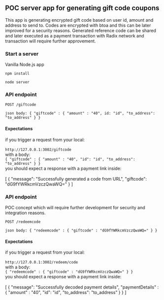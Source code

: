 ## POC server app for generating gift code coupons
This app is generating encrypted gift code based on user id, amount and address to send to.
Codes are encrypted with btoa and this can be later improved for a security reasons.
Generated reference code can be shared and later executed as a payment transaction with Radix network and transaction will require further approvement.

### Start a server

Vanilla Node.js app

```npm install```

```node server```


### API endpoint
```POST /giftcode```

```json body: { "giftcode" : { "amount" : "40", id: "id", "to_address": "to_address" } }```

#### Expectations

if you trigger a request from your local:\
\
```http://127.0.0.1:3002/giftcode```\
with a body:\
```{ "giftcode" : { "amount" : "40", "id": "id", "to_address": "to_address" } }```\
you should expect a response with a payment link inside:\
\
[
    {
        "message": "Successfully generated a code from URL",
        "giftcode": "dG9fYWRkcmVzczQwaWQ="
    }
]

### API endpoint
 POC concept which will require further development for security and integration reasons.

```POST /redeemcode```

```json body: { "redeemcode" : { "giftcode" : "dG9fYWRkcmVzczQwaWQ=" } }```

#### Expectations

if you trigger a request from your local:\
\
```http://127.0.0.1:3002/redeem/code```\
with a body:\
```{ "redeemcode" : { "giftcode" : "dG9fYWRkcmVzczQwaWQ=" } }```\
you should expect a response with a payment link inside:\
\
[
    {
        "message": "Successfully decoded payment details",
        "paymentDetails" : { "amount" : "40", "id": "id", "to_address": "to_address" }
    }
]